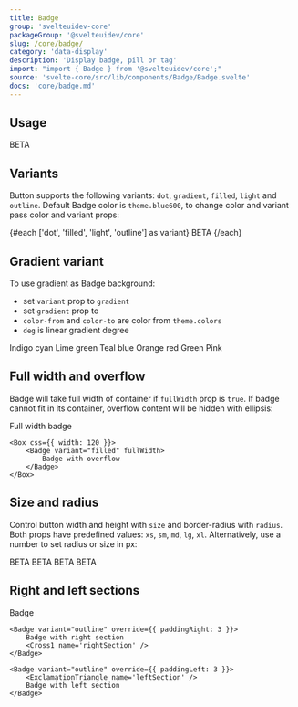 ```yaml
---
title: Badge
group: 'svelteuidev-core'
packageGroup: '@svelteuidev/core'
slug: /core/badge/
category: 'data-display'
description: 'Display badge, pill or tag'
import: "import { Badge } from '@svelteuidev/core';"
source: 'svelte-core/src/lib/components/Badge/Badge.svelte'
docs: 'core/badge.md'
---
```


<script>
    import { Badge, Box } from '@svelteuidev/core';
    import { ExclamationTriangle, Cross1 } from "radix-icons-svelte";
    import { Heading, Preview } from 'components';

    const badge = `
    <script>
        import { Badge } from '@svelteuidev/core';
    <\/script>

    <Badge>BETA<\/Badge>
    `
    const badgeVariants = `
    <script>
        import { Badge } from '@svelteuidev/core';
    <\/script>

    {#each ['dot', 'filled', 'light', 'outline'] as variant}
        <Badge variant={variant}>BETA<\/Badge>
    {/each}
    `
    const badgeGradient = `
    <script>
        import { Badge } from '@svelteuidev/core';
    <\/script>

    <Badge variant="gradient" gradient={{ from: 'indigo', to: 'cyan', deg: 45 }}>Indigo cyan<\/Badge>
    <Badge variant="gradient" gradient={{ from: 'cyan', to: 'lime', deg: 105 }}>Lime green<\/Badge>
    <Badge variant="gradient" gradient={{ from: 'teal', to: 'blue', deg: 60 }}>Teal blue<\/Badge>
    <Badge variant="gradient" gradient={{ from: 'orange', to: 'red', deg: 45 }}>Orange red<\/Badge>
    <Badge variant="gradient" gradient={{ from: 'green', to: 'pink', deg: 35 }}>Green Pink<\/Badge>
    `
    const badgeFull = `
    <script>
        import { Badge, Box } from '@svelteuidev/core';
    <\/script>

    <Box css={{ width: 200 }}>
        <Badge variant="filled" fullWidth>
            Full width badge
        <\/Badge>
    <\/Box>

    <Box css={{ width: 120 }}>
        <Badge variant="filled" fullWidth>
            Badge with overflow
        <\/Badge>
    <\/Box>
    `
    const badgeSize = `
    <script>
        import { Badge } from '@svelteuidev/core';
    <\/script>

    <Badge size='xs' radius="lg" variant="filled">BETA<\/Badge>
    <Badge radius={10} variant="filled">BETA<\/Badge>
    <Badge size="xl" radius='xs' variant="filled">BETA<\/Badge>
    <Badge size='lg' variant="filled">BETA<\/Badge>
    `
    const badgeRight = `
    <script>
        import { Badge } from '@svelteuidev/core';
    <\/script>

    <Badge size="lg" radius="xl" color="teal">
        Badge
    <\/Badge>

    <Badge variant="outline" override={{ paddingRight: 3 }}>
        Badge with right section
        <Cross1 name='rightSection' />
    <\/Badge>

    <Badge variant="outline" override={{ paddingLeft: 3 }}>
        <ExclamationTriangle name='leftSection' />
        Badge with left section
    <\/Badge>
    `
</script>

<Heading />

## Usage

<Preview code={badge} cols={1}>
    <Badge>BETA</Badge>
</Preview>

## Variants

Button supports the following variants: `dot`, `gradient`, `filled`, `light` and `outline`. Default Badge color is `theme.blue600`, to change color and variant pass color and variant props:

<Preview code={badgeVariants} cols={4}>
    {#each ['dot', 'filled', 'light', 'outline'] as variant}
        <Badge variant={variant}>BETA</Badge>
    {/each}
</Preview>

## Gradient variant

To use gradient as Badge background:

- set `variant` prop to `gradient`
- set `gradient` prop to
- `color-from` and `color-to` are color from `theme.colors`
- `deg` is linear gradient degree

<Preview code={badgeGradient} cols={5} >
    <Badge variant="gradient" gradient={{ from: 'indigo', to: 'cyan', deg: 45 }}>Indigo cyan</Badge>
    <Badge variant="gradient" gradient={{ from: 'cyan', to: 'lime', deg: 105 }}>Lime green</Badge>
    <Badge variant="gradient" gradient={{ from: 'teal', to: 'blue', deg: 60 }}>Teal blue</Badge>
    <Badge variant="gradient" gradient={{ from: 'orange', to: 'red', deg: 45 }}>Orange red</Badge>
    <Badge variant="gradient" gradient={{ from: 'green', to: 'pink', deg: 35 }}>Green Pink</Badge>
</Preview>

## Full width and overflow

Badge will take full width of container if `fullWidth` prop is `true`.
If badge cannot fit in its container, overflow content will be hidden with ellipsis:

<Preview code={badgeFull} cols={2}>
    <Box css={{ width: 200 }}>
        <Badge variant="filled" fullWidth>
            Full width badge
        </Badge>
    </Box>

    <Box css={{ width: 120 }}>
        <Badge variant="filled" fullWidth>
            Badge with overflow
        </Badge>
    </Box>

</Preview>

## Size and radius

Control button width and height with `size` and border-radius with `radius`. Both props have predefined values: `xs`, `sm`, `md`, `lg`, `xl`. Alternatively, use a number to set radius or size in px:

<Preview code={badgeSize} cols={4}>
    <Badge size='xs' radius="lg" variant="filled">BETA</Badge>
    <Badge radius={10} variant="filled">BETA</Badge>
    <Badge size="xl" radius='xs' variant="filled">BETA</Badge>
    <Badge size='lg' variant="filled">BETA</Badge>
</Preview>

## Right and left sections

<Preview code={badgeRight}>
    <Badge size="lg" radius="xl" color="teal">
        Badge
    </Badge>

    <Badge variant="outline" override={{ paddingRight: 3 }}>
        Badge with right section
        <Cross1 name='rightSection' />
    </Badge>

    <Badge variant="outline" override={{ paddingLeft: 3 }}>
        <ExclamationTriangle name='leftSection' />
        Badge with left section
    </Badge>

</Preview>
